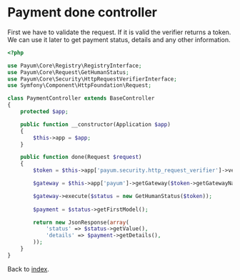 # Payment done controller

First we have to validate the request. 
If it is valid the verifier returns a token. 
We can use it later to get payment status, details and any other information. 

```php
<?php

use Payum\Core\Registry\RegistryInterface;
use Payum\Core\Request\GetHumanStatus;
use Payum\Core\Security\HttpRequestVerifierInterface;
use Symfony\Component\HttpFoundation\Request;

class PaymentController extends BaseController
{
    protected $app;

    public function __constructor(Application $app)
    {
        $this->app = $app;
    }

    public function done(Request $request)
    {
        $token = $this->app['payum.security.http_request_verifier']->verify($request);

        $gateway = $this->app['payum']->getGateway($token->getGatewayName());

        $gateway->execute($status = new GetHumanStatus($token));
        
        $payment = $status->getFirstModel();

        return new JsonResponse(array(
            'status' => $status->getValue(),
            'details' => $payment->getDetails(), 
        ));
    }
}
```

Back to [index](../index.md).
